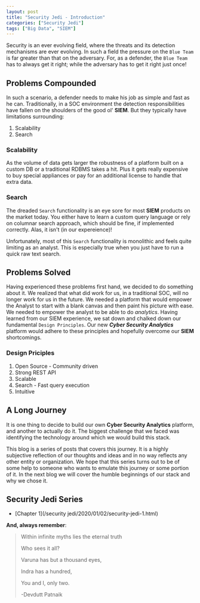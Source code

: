 ```yaml
---
layout: post
title: "Security Jedi - Introduction"
categories: ["Security Jedi"]
tags: ["Big Data", "SIEM"]
---
```


Security is an ever evolving field, where the threats and its detection mechanisms are ever evolving. In such a field the pressure on the `Blue Team` is far greater than that on the adversary. For, as a defender, the `Blue Team` has to always get it right; while the adversary has to get it right just once!

## Problems Compounded

In such a scenario, a defender needs to make his job as simple and fast as he can. Traditionally, in a SOC environment the detection responsibilities have fallen on the shoulders of the good ol' **SIEM**. But they typically have limitations surrounding:

1. Scalability
2. Search

### Scalability

As the volume of data gets larger the robustness of a platform built on a custom DB or a traditional RDBMS takes a hit. Plus it gets really expensive to buy special appliances or pay for an additional license to handle that extra data.

### Search

The dreaded `Search` functionality is an eye sore for most **SIEM** products on the market today. You either have to learn a custom query language or rely on columnar search approach, which should be fine, if implemented correctly. Alas, it isn't (in our expereience)!

Unfortunately, most of this `Search` functionality is monolithic and feels quite limiting as an analyst. This is especially true when you just have to run a quick raw text search.

## Problems Solved

Having experienced these problems first hand, we decided to do something about it. We realized that what did work for us, in a traditional SOC, will no longer work for us in the future. We needed a platform that would empower the Analyst to start with a blank canvas and then paint his picture with ease. We needed to empower the analyst to be able to do _analytics_. Having learned from our SIEM experience, we sat down and chalked down our fundamental `Design Principles`. Our new _**Cyber Security Analytics**_ platform would adhere to these principles and hopefully overcome our **SIEM** shortcomings.

### Design Priciples

1. Open Source - Community driven
2. Strong REST API
3. Scalable
4. Search - Fast query execution
5. Intuitive

## A Long Journey

It is one thing to decide to build our own **Cyber Security Analytics** platform, and another to actually do it. The biggest challenge that we faced was identifying the technology around which we would build this stack.

This blog is a series of posts that covers this journey. It is a highly subjective reflection of our thoughts and ideas and in no way reflects any other entity or organization. We hope that this series turns out to be of some help to someone who wants to emulate this journey or some portion of it. In the next blog we will cover the humble beginnings of our stack and why we chose it.

## Security Jedi Series
* [Chapter 1](/security jedi/2020/01/02/security-jedi-1.html)

**And, always remember**:

> Within infinite myths lies the eternal truth
>
> Who sees it all?
>
> Varuna has but a thousand eyes,
>
> Indra has a hundred,
>
> You and I, only two.
>
> -Devdutt Patnaik
